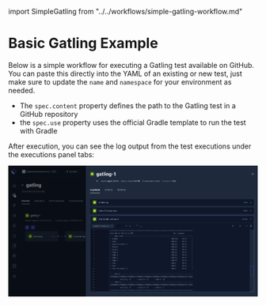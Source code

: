 import SimpleGatling from "../../workflows/simple-gatling-workflow.md"

# Basic Gatling Example

Below is a simple workflow for executing a Gatling test available on GitHub. You can paste this directly into the
YAML of an existing or new test, just make sure to update the `name` and `namespace` for your environment as needed.

- The `spec.content` property defines the path to the Gatling test in a GitHub repository
- the `spec.use` property uses the official Gradle template to run the test with Gradle

<SimpleGatling/>

After execution, you can see the log output from the test executions under the executions panel tabs:

![Gatling Log Output](images/basic-gatling-output.png)

